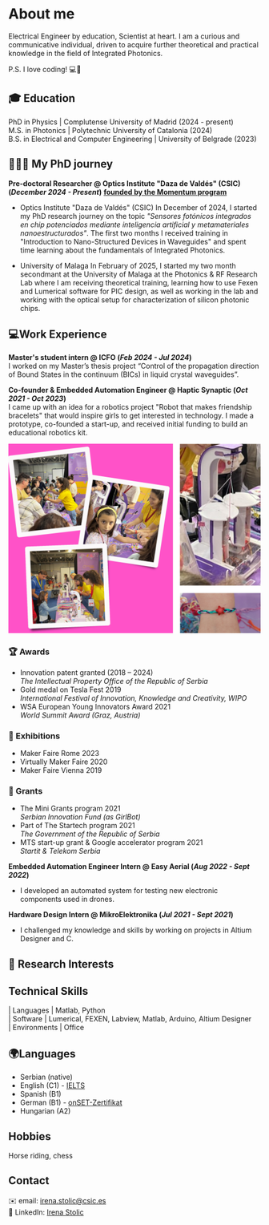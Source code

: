 


# About me 
Electrical Engineer by education, Scientist at heart. I am a curious and communicative individual, driven to acquire further theoretical and practical knowledge in the field of Integrated Photonics. <br>

P.S. I love coding! 💻🚀



## 🎓 Education 
PhD in Physics | Complutense University of Madrid (2024 - present)
<br>
M.S. in Photonics	| Polytechnic University of Catalonia  (2024)	 			       
B.S. in Electrical and Computer Engineering | University of Belgrade (2023)


## 👩🏻‍🔬 My PhD journey

**Pre-doctoral Researcher  @ Optics Institute "Daza de Valdés" (CSIC)  (_December 2024 - Present_)**
**[founded by the Momentum program](chrome-extension://efaidnbmnnnibpcajpcglclefindmkaj/https://momentum.csic.es/wp-content/uploads/2024/08/AGO_CATALOGO_OPORTUNIDADES_MOMENTUM_ESP_web.pdf)**
- Optics Institute "Daza de Valdés" (CSIC)
In December of 2024, I started my PhD research journey on the topic _"Sensores fotónicos integrados en chip potenciados mediante inteligencia artificial y metamateriales nanoestructurados"_. The first two months I received training in "Introduction to Nano-Structured Devices in Waveguides" and spent time learning about the fundamentals of Integrated Photonics.<br>

- University of Malaga
In February of 2025, I started my two month secondmant at the University of Malaga at the Photonics & RF Research Lab where I am receiving theoretical training, learning how to use Fexen and Lumerical software for PIC design, as well as working in the lab and working with the optical setup for characterization of silicon photonic chips.<br>



## 💻Work Experience


**Master's student intern @ ICFO (_Feb 2024 - Jul 2024_)** <br>
I worked on my Master’s thesis project “Control of the propagation direction of Bound States in the continuum (BICs) in liquid crystal waveguides”.

**Co-founder & Embedded Automation Engineer @ Haptic Synaptic (_Oct 2021 - Oct 2023_)** <br>
I came up with an idea for a robotics project "Robot that makes friendship bracelets" that would inspire girls to get interested in technology. I made a prototype, co-founded a start-up, and received initial funding to build an educational robotics kit.


![Image1](/assets/collage2.jpg)

### 🏆 Awards

- Innovation patent granted (2018 – 2024)  <br>
_The Intellectual Property Office of the Republic of Serbia_
- Gold medal on Tesla Fest 2019 <br>
_International Festival of Innovation, Knowledge and Creativity, WIPO_
- WSA European Young Innovators Award 2021 <br>
  _World Summit Award (Graz, Austria)_

### 🎉 Exhibitions
  - Maker Faire Rome 2023
  - Virtually Maker Faire 2020 
  - Maker Faire Vienna 2019

### 💫 Grants
  - The Mini Grants program 2021 <br>
    _Serbian Innovation Fund (as GirlBot)_
  - Part of The Startech program 2021 <br>
  _The Government of the Republic of Serbia_
  - MTS start-up grant & Google accelerator program 2021 <br>
  _Startit & Telekom Serbia_


**Embedded Automation Engineer Intern @ Easy Aerial (_Aug 2022 - Sept 2022_)**
- I developed an automated system for testing new electronic components used in drones.

**Hardware Design Intern @ MikroElektronika (_Jul 2021 - Sept 2021_)**
- I challenged my knowledge and skills by working on projects in Altium Designer and C. 










## 💫 Research Interests

## Technical Skills

| Languages    | Matlab, Python             
| Software     | Lumerical, FEXEN, Labview, Matlab, Arduino, Altium Designer                  
| Environments | Office                  
               

## 🌍Languages
- Serbian (native)
- English (C1) - [IELTS](https://drive.google.com/file/d/1GnqGDiYHMG9xGD1HpdwqdOKil8ZdTYOF/view)
- Spanish (B1)
- German (B1) - [onSET-Zertifikat](https://drive.google.com/file/d/1KtxoslggTkv_7oPD7mA_VbGN5T44iTmi/view)
- Hungarian (A2)

## Hobbies

Horse riding, chess

## Contact
✉️  email: irena.stolic@csic.es <br>
🔗 LinkedIn: [Irena Stolic](https://www.linkedin.com/in/irena-stolic-248010180/)

